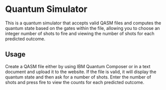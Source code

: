 # Quantum Simulator

This is a quantum simulator that accepts valid QASM files and computes the quantum state based on the gates within the file, allowing you to choose an integer number of shots to fire and viewing the number of shots for each predicted outcome.


## Usage

Create a QASM file either by using IBM Quantum Composer or in a text document and upload it to the website. If the file is valid, it will display the quantum state and then ask for a number of shots. Enter the number of shots and press fire to view the counts for each predicted outcome.

